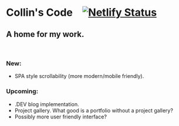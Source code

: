 # Collin's Code    [![Netlify Status](https://api.netlify.com/api/v1/badges/268ebf0c-bf29-414d-845e-8f49a9e1fb85/deploy-status)](https://app.netlify.com/sites/collins-code/deploys)
## A home for my work.
<br>

### New:
 - SPA style scrollability (more modern/mobile friendly).
### Upcoming:
 - .DEV blog implementation.
 - Project gallery. What good is a portfolio without a project gallery?
 - Possibly more user friendly interface?
